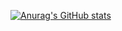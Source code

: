 
[![Anurag's GitHub stats](https://github-readme-stats.vercel.app/api?username=marios-stam&count_private=true&theme=nord)](https://github.com/anuraghazra/github-readme-stats)
<!--
**marios-stam/marios-stam** is a ✨ _special_ ✨ repository because its `README.md` (this file) appears on your GitHub profile.

Here are some ideas to get you started:

- 🔭 I’m currently working on ...
- 🌱 I’m currently learning ...
- 👯 I’m looking to collaborate on ...
- 🤔 I’m looking for help with ...
- 💬 Ask me about ...
- 📫 How to reach me: ...
- 😄 Pronouns: ...
- ⚡ Fun fact: ... 
-->
